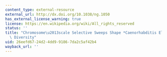 ```yaml
---
content_type: external-resource
external_url: http://dx.doi.org/10.1038/ng.1050
has_external_license_warning: true
license: https://en.wikipedia.org/wiki/All_rights_reserved
status: ''
title: "Chromosome\u2013scale Selective Sweeps Shape *Caenorhabditis Elegans* Genomic\
  \ Diversity"
uid: 26eefd67-24d2-4dd9-9186-7da2c5af42b4
wayback_url: ''
---
```

